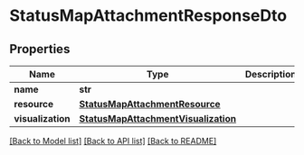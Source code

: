 # StatusMapAttachmentResponseDto

## Properties
Name | Type | Description | Notes
------------ | ------------- | ------------- | -------------
**name** | **str** |  | 
**resource** | [**StatusMapAttachmentResource**](StatusMapAttachmentResource.md) |  | [optional] 
**visualization** | [**StatusMapAttachmentVisualization**](StatusMapAttachmentVisualization.md) |  | [optional] 

[[Back to Model list]](../README.md#documentation-for-models) [[Back to API list]](../README.md#documentation-for-api-endpoints) [[Back to README]](../README.md)



